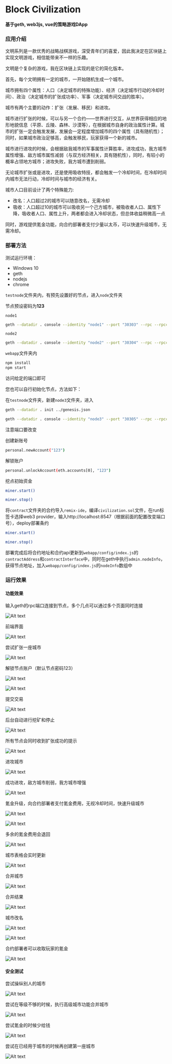 # Block Civilization
**基于geth, web3js, vue的策略游戏DApp**


### 应用介绍

文明系列是一款优秀的战略战棋游戏，深受青年们的喜爱，因此我决定在区块链上实现文明游戏，相信能带来不一样的乐趣。

文明是个复杂的游戏，我在区块链上实现的是它的简化版本。

首先，每个文明拥有一定的城市，一开始随机生成一个城市。

城市拥有四个属性：人口（决定城市的特殊功能）、经济（决定城市行动的冷却时间）、政治（决定城市的扩张成功率）、军事（决定城市间交战的胜率）。

城市有两个主要的动作：扩张（发展、移民）和进攻。

城市进行扩张的时候，可以与另一个合约——世界进行交互，从世界获得相应的地形地貌信息（平原、丘陵、森林、沙漠等），在根据城市自身的政治属性计算。城市的扩张一定会触发发展，发展会一定程度增加城市的四个属性（具有随机性）；同时，如果城市政治足够高，会触发移民，玩家获得一个新的城市。

城市进行进攻的时候，会根据敌我城市的军事属性计算胜率，进攻成功，我方城市属性增强、敌方城市属性减弱（与双方经济相关，具有随机性），同时，有较小的概率占领地方城市；进攻失败，我方城市遭到削弱。

无论城市扩张或是进攻，还是使用吸收特技，都会触发一个冷却时间，在冷却时间内城市无法行动，冷却时间与城市的经济有关。

城市人口目前设计了两个特殊能力:
 - 改名：人口超过2的城市可以随意改名，无需冷却
 - 吸收：人口超过10的城市可以吸收另一个己方城市，被吸收者人口、属性下降，吸收者人口、属性上升，两者都会进入冷却状态，但总体收益稍微高一点

同时，游戏提供氪金功能，向合约部署者支付少量以太币，可以快速升级城市，无需冷却。

### 部署方法

测试运行环境：
 - Windows 10
 - geth
 - nodejs
 - chrome

`testnode`文件夹内，有预先设置好的节点，进入`node`文件夹

节点预设密码为**123**

`node1`
```bash
geth --datadir . console --identity "node1" --port "30303" --rpc --rpccorsdomain="*" --rpcport "8545" --rpcapi "db,eth,net,web3,miner,personal,admin" --networkid 15 --nodiscover --ipcdisable console
```

`node2`
```bash
geth --datadir . console --identity "node2" --port "30304" --rpc --rpccorsdomain="*" --rpcport "8546" --rpcapi "db,eth,net,web3,miner,personal,admin" --networkid 15 --nodiscover --ipcdisable console
```

`webapp`文件夹内

```bash
npm install
npm start
```

访问给定的端口即可

您也可以自行初始化节点，方法如下：

在`testnode`文件夹，新建`node3`文件夹，进入

```bash
geth --datadir . init ../genesis.json

geth --datadir . console --identity "node3" --port "30305" --rpc --rpccorsdomain="*" --rpcport "8547" --rpcapi "db,eth,net,web3,miner,personal,admin" --networkid 15 --nodiscover --ipcdisable console
```
注意端口要改变

创建新账号
```bash
personal.newAccount("123")
```
解锁账户
```bash
personal.unlockAccount(eth.accounts[0], "123")
```
挖点初始资金
```bash
miner.start()

miner.stop()
```

将`contract`文件夹的合约导入`remix-ide`，编译`civilization.sol`文件，在run标签卡选择web3 provider，输入http://localhost:8547（根据前面的配置改变端口号），deploy部署条约

```bash
miner.start()

miner.stop()
```
部署完成后将合约地址和合约api更新到`webapp/config/index.js`的`contractAddress`和`contractInterface`中，同时在geth中执行`admin.nodeInfo`，获得节点地址，加入`webapp/config/index.js`的`nodeInfo`数组中

### 运行效果

#### 功能效果

输入geth的rpc端口连接到节点，多个几点可以通过多个页面同时连接

![Alt text](./image/1545613590310.png)

前端界面

![Alt text](./image/1545613770277.png)

尝试扩张一座城市

![Alt text](./image/1545613837807.png)

解锁节点账户（默认节点密码123）

![Alt text](./image/1545613890052.png)

![Alt text](./image/1545613898696.png)

提交交易

![Alt text](./image/1545613915026.png)

后台自动进行挖矿和停止

![Alt text](./image/1545613949075.png)

所有节点会同时收到扩张成功的提示

![Alt text](./image/1545613999944.png)

进攻城市

![Alt text](./image/1545614034924.png)

成功进攻，敌方城市削弱，我方城市增强

![Alt text](./image/1545614076800.png)

氪金升级，向合约部署者支付氪金费用，无视冷却时间，快速升级城市

![Alt text](./image/1545614156415.png)

![Alt text](./image/1545614188121.png)


多余的氪金费用会退回

![Alt text](./image/1545614244489.png)

城市表格会实时更新

![Alt text](./image/1545614357616.png)


合并城市

![Alt text](./image/1545614379517.png)

合并结果

![Alt text](./image/1545614419668.png)


城市改名

![Alt text](./image/1545614467285.png)

![Alt text](./image/1545614476361.png)

合约部署者可以收取玩家的氪金

![Alt text](./image/1545614504337.png)

#### 安全测试

尝试操纵别人的城市

![Alt text](./image/1545614571569.png)

尝试在等级不够的时候，执行高级城市功能合并城市

![Alt text](./image/1545614624103.png)

尝试氪金的时候少给钱

![Alt text](./image/1545614648301.png)

尝试在已经用于城市的时候再创建第一座城市

![Alt text](./image/1545614690241.png)
